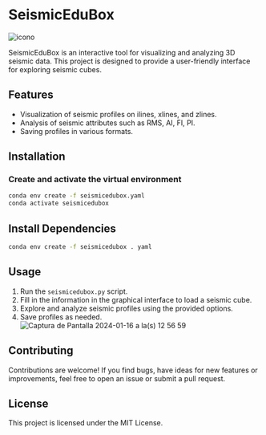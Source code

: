 # SeismicEduBox
![icono](https://github.com/JoseMariaGarciaMarquez/seismicedubox/assets/30852961/0a01a466-2e62-40fe-a983-13d4fcd0de5b)

SeismicEduBox is an interactive tool for visualizing and analyzing 3D seismic data. This project is designed to provide a user-friendly interface for exploring seismic cubes.

## Features

- Visualization of seismic profiles on ilines, xlines, and zlines.
- Analysis of seismic attributes such as RMS, AI, FI, PI.
- Saving profiles in various formats.

## Installation

### Create and activate the virtual environment

```bash
conda env create -f seismicedubox.yaml
conda activate seismicedubox
```
## Install Dependencies

```bash
conda env create -f seismicedubox . yaml
```
## Usage

1. Run the `seismicedubox.py` script.
2. Fill in the information in the graphical interface to load a seismic cube.
3. Explore and analyze seismic profiles using the provided options.
4. Save profiles as needed.
![Captura de Pantalla 2024-01-16 a la(s) 12 56 59](https://github.com/JoseMariaGarciaMarquez/seismicedubox/assets/30852961/ed8834b9-dcde-4601-8a0a-6a02727292fd)

## Contributing

Contributions are welcome! If you find bugs, have ideas for new features or improvements, feel free to open an issue or submit a pull request.

## License

This project is licensed under the MIT License.






